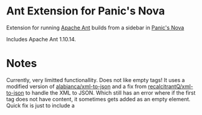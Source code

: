 # Ant Extension for Panic's Nova

Extension for running [Apache Ant](https://ant.apache.org/) builds from a sidebar in [Panic's Nova](https://nova.app/)

Includes Apache Ant 1.10.14.

# Notes

Currently, very limitted functionallity. Does not like empty <target> tags! It uses a modified version of [alabianca/xml-to-json](https://github.com/alabianca/xml-to-json) and a fix from [recalcitrantQ/xml-to-json](https://github.com/recalcitrantQ/xml-to-json/commits/master/) to handle the XML to JSON.
Which still has an error where if the first tag does not have content, it sometimes gets added as an empty element. Quick fix is just to include a
